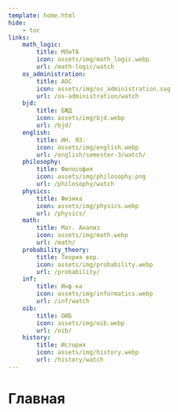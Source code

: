 ```yaml
---
template: home.html
hide:
    - toc
links:
    math_logic:
        title: МЛиТА
        icon: assets/img/math_logic.webp
        url: /math-logic/watch
    os_administration:
        title: АОС
        icon: assets/img/os_administration.svg
        url: /os-administration/watch
    bjd:
        title: БЖД
        icon: assets/img/bjd.webp
        url: /bjd/
    english:
        title: ИН. ЯЗ.
        icon: assets/img/english.webp
        url: /english/semester-3/watch/
    philosophy:
        title: Философия
        icon: assets/img/philosophy.png
        url: /philosophy/watch
    physics:
        title: Физика
        icon: assets/img/physics.webp
        url: /physics/
    math:
        title: Мат. Анализ
        icon: assets/img/math.webp
        url: /math/
    probability_theory:
        title: Теория вер.
        icon: assets/img/probability.webp
        url: /probability/
    inf:
        title: Инф-ка
        icon: assets/img/informatics.webp
        url: /inf/watch
    oib:
        title: ОИБ
        icon: assets/img/oib.webp
        url: /oib/
    history:
        title: История
        icon: assets/img/history.webp
        url: /history/watch
---
```


# Главная
